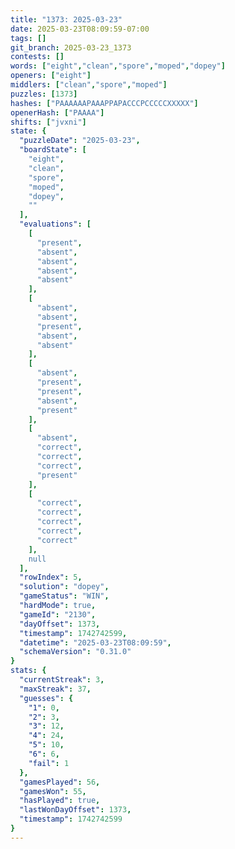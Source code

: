 ```yaml
---
title: "1373: 2025-03-23"
date: 2025-03-23T08:09:59-07:00
tags: []
git_branch: 2025-03-23_1373
contests: []
words: ["eight","clean","spore","moped","dopey"]
openers: ["eight"]
middlers: ["clean","spore","moped"]
puzzles: [1373]
hashes: ["PAAAAAAPAAAPPAPACCCPCCCCCXXXXX"]
openerHash: ["PAAAA"]
shifts: ["jvxni"]
state: {
  "puzzleDate": "2025-03-23",
  "boardState": [
    "eight",
    "clean",
    "spore",
    "moped",
    "dopey",
    ""
  ],
  "evaluations": [
    [
      "present",
      "absent",
      "absent",
      "absent",
      "absent"
    ],
    [
      "absent",
      "absent",
      "present",
      "absent",
      "absent"
    ],
    [
      "absent",
      "present",
      "present",
      "absent",
      "present"
    ],
    [
      "absent",
      "correct",
      "correct",
      "correct",
      "present"
    ],
    [
      "correct",
      "correct",
      "correct",
      "correct",
      "correct"
    ],
    null
  ],
  "rowIndex": 5,
  "solution": "dopey",
  "gameStatus": "WIN",
  "hardMode": true,
  "gameId": "2130",
  "dayOffset": 1373,
  "timestamp": 1742742599,
  "datetime": "2025-03-23T08:09:59",
  "schemaVersion": "0.31.0"
}
stats: {
  "currentStreak": 3,
  "maxStreak": 37,
  "guesses": {
    "1": 0,
    "2": 3,
    "3": 12,
    "4": 24,
    "5": 10,
    "6": 6,
    "fail": 1
  },
  "gamesPlayed": 56,
  "gamesWon": 55,
  "hasPlayed": true,
  "lastWonDayOffset": 1373,
  "timestamp": 1742742599
}
---
```

<!-- more -->

